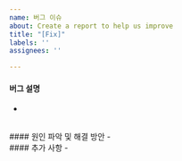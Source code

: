 ```yaml
---
name: 버그 이슈
about: Create a report to help us improve
title: "[Fix]"
labels: ''
assignees: ''

---
```


#### 버그 설명
- 
<br>
#### 원인 파악 및 해결 방안
- 
<br>
#### 추가 사항
- 
<br>
